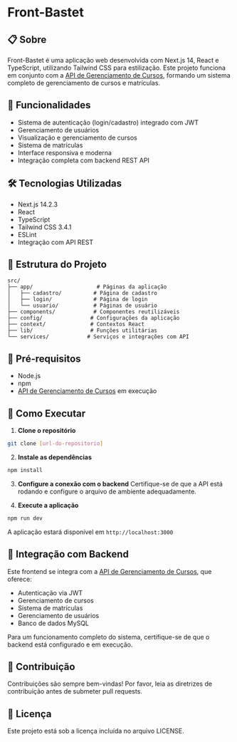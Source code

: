 # Front-Bastet

## 📋 Sobre
Front-Bastet é uma aplicação web desenvolvida com Next.js 14, React e TypeScript, utilizando Tailwind CSS para estilização. Este projeto funciona em conjunto com a [API de Gerenciamento de Cursos](https://github.com/Galvictor/cursos-infnet-api), formando um sistema completo de gerenciamento de cursos e matrículas.

## 🚀 Funcionalidades
- Sistema de autenticação (login/cadastro) integrado com JWT
- Gerenciamento de usuários
- Visualização e gerenciamento de cursos
- Sistema de matrículas
- Interface responsiva e moderna
- Integração completa com backend REST API

## 🛠️ Tecnologias Utilizadas
- Next.js 14.2.3
- React
- TypeScript
- Tailwind CSS 3.4.1
- ESLint
- Integração com API REST

## 📁 Estrutura do Projeto
```
src/
├── app/                    # Páginas da aplicação
│   ├── cadastro/          # Página de cadastro
│   ├── login/             # Página de login
│   └── usuario/           # Páginas de usuário
├── components/            # Componentes reutilizáveis
├── config/               # Configurações da aplicação
├── context/              # Contextos React
├── lib/                  # Funções utilitárias
└── services/            # Serviços e integrações com API
```

## 🔗 Pré-requisitos
- Node.js
- npm
- [API de Gerenciamento de Cursos](https://github.com/Galvictor/cursos-infnet-api) em execução

## 🚀 Como Executar

1. **Clone o repositório**
```bash
git clone [url-do-repositorio]
```

2. **Instale as dependências**
```bash
npm install
```

3. **Configure a conexão com o backend**
   Certifique-se de que a API está rodando e configure o arquivo de ambiente adequadamente.

4. **Execute a aplicação**
```bash
npm run dev
```

A aplicação estará disponível em `http://localhost:3000`

## 🔄 Integração com Backend
Este frontend se integra com a [API de Gerenciamento de Cursos](https://github.com/Galvictor/cursos-infnet-api), que oferece:
- Autenticação via JWT
- Gerenciamento de cursos
- Sistema de matrículas
- Gerenciamento de usuários
- Banco de dados MySQL

Para um funcionamento completo do sistema, certifique-se de que o backend está configurado e em execução.

## 🤝 Contribuição
Contribuições são sempre bem-vindas! Por favor, leia as diretrizes de contribuição antes de submeter pull requests.

## 📄 Licença
Este projeto está sob a licença incluída no arquivo LICENSE.